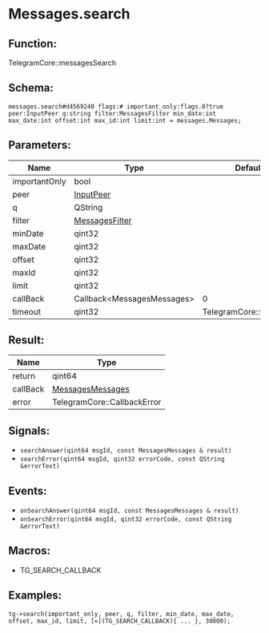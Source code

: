 # Messages.search

## Function:

TelegramCore::messagesSearch

## Schema:

`messages.search#d4569248 flags:# important_only:flags.0?true peer:InputPeer q:string filter:MessagesFilter min_date:int max_date:int offset:int max_id:int limit:int = messages.Messages;`
## Parameters:

|Name|Type|Default|
|----|----|-------|
|importantOnly|bool||
|peer|[InputPeer](../../types/inputpeer.md)||
|q|QString||
|filter|[MessagesFilter](../../types/messagesfilter.md)||
|minDate|qint32||
|maxDate|qint32||
|offset|qint32||
|maxId|qint32||
|limit|qint32||
|callBack|Callback<MessagesMessages\>|0|
|timeout|qint32|TelegramCore::timeOut()|

## Result:

|Name|Type|
|----|----|
|return|qint64|
|callBack|[MessagesMessages](../../types/messagesmessages.md)|
|error|TelegramCore::CallbackError|

## Signals:

* `searchAnswer(qint64 msgId, const MessagesMessages & result)`
* `searchError(qint64 msgId, qint32 errorCode, const QString &errorText)`

## Events:

* `onSearchAnswer(qint64 msgId, const MessagesMessages & result)`
* `onSearchError(qint64 msgId, qint32 errorCode, const QString &errorText)`

## Macros:

* TG_SEARCH_CALLBACK

## Examples:

`tg->search(important_only, peer, q, filter, min_date, max_date, offset, max_id, limit, [=](TG_SEARCH_CALLBACK){
    ...
}, 30000);`
